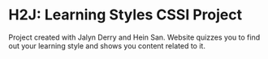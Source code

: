 # H2J: Learning Styles CSSI Project
Project created with Jalyn Derry and Hein San. Website quizzes you to find out your learning style and shows you content related to it. 
